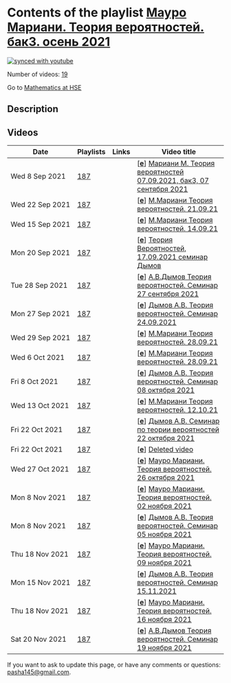 # Contents of the playlist [Мауро Мариани. Теория вероятностей. бак3. осень 2021](https://www.youtube.com/playlist?list=PLq3E5oubNNoA2k6-lMkExFWkhzaTaZsfA)

[![synced with youtube](https://img.shields.io/github/last-commit/mathphysschool/mathphysschool.github.io/autoupdate1?label=synced%20with%20youtube)](https://github.com/mathphysschool/mathphysschool.github.io/commits/autoupdate1)

Number of videos: [19](#videos)

Go to [Mathematics at HSE](../README.md)

## Description



## Videos

|Date|Playlists|Links|Video title|
|---|---|---|---|
| Wed&nbsp;8&nbsp;Sep&nbsp;2021 | [187](../playlists/187 "Мауро Мариани. Теория вероятностей. бак3. осень 2021") |  | [[**e**](https://studio.youtube.com/video/ZBnh4GTx51Q/edit "Edit")] [Мариани М. Теория вероятностей 07.09.2021, бак3, 07 сентября 2021](https://www.youtube.com/watch?v=ZBnh4GTx51Q&list=PLq3E5oubNNoA2k6-lMkExFWkhzaTaZsfA) |
| Wed&nbsp;22&nbsp;Sep&nbsp;2021 | [187](../playlists/187 "Мауро Мариани. Теория вероятностей. бак3. осень 2021") |  | [[**e**](https://studio.youtube.com/video/6Yz9qUoQlAU/edit "Edit")] [М.Мариани Теория вероятностей. 21.09.21](https://www.youtube.com/watch?v=6Yz9qUoQlAU&list=PLq3E5oubNNoA2k6-lMkExFWkhzaTaZsfA) |
| Wed&nbsp;15&nbsp;Sep&nbsp;2021 | [187](../playlists/187 "Мауро Мариани. Теория вероятностей. бак3. осень 2021") |  | [[**e**](https://studio.youtube.com/video/ymqkdrBQxQM/edit "Edit")] [М.Мариани Теория вероятностей. 14.09.21](https://www.youtube.com/watch?v=ymqkdrBQxQM&list=PLq3E5oubNNoA2k6-lMkExFWkhzaTaZsfA) |
| Mon&nbsp;20&nbsp;Sep&nbsp;2021 | [187](../playlists/187 "Мауро Мариани. Теория вероятностей. бак3. осень 2021") |  | [[**e**](https://studio.youtube.com/video/S8Br99-Er94/edit "Edit")] [Теория Вероятностей, 17.09.2021 семинар Дымов](https://www.youtube.com/watch?v=S8Br99-Er94&list=PLq3E5oubNNoA2k6-lMkExFWkhzaTaZsfA) |
| Tue&nbsp;28&nbsp;Sep&nbsp;2021 | [187](../playlists/187 "Мауро Мариани. Теория вероятностей. бак3. осень 2021") |  | [[**e**](https://studio.youtube.com/video/NhZGe7Fm_o4/edit "Edit")] [А.В.Дымов Теория вероятностей. Семинар  27 сентября 2021](https://www.youtube.com/watch?v=NhZGe7Fm_o4&list=PLq3E5oubNNoA2k6-lMkExFWkhzaTaZsfA) |
| Mon&nbsp;27&nbsp;Sep&nbsp;2021 | [187](../playlists/187 "Мауро Мариани. Теория вероятностей. бак3. осень 2021") |  | [[**e**](https://studio.youtube.com/video/TQARFkm0N4I/edit "Edit")] [Дымов А.В. Теория вероятностей. Семинар 24.09.2021](https://www.youtube.com/watch?v=TQARFkm0N4I&list=PLq3E5oubNNoA2k6-lMkExFWkhzaTaZsfA) |
| Wed&nbsp;29&nbsp;Sep&nbsp;2021 | [187](../playlists/187 "Мауро Мариани. Теория вероятностей. бак3. осень 2021") |  | [[**e**](https://studio.youtube.com/video/s5nn76ty90Q/edit "Edit")] [М.Мариани Теория вероятностей. 28.09.21](https://www.youtube.com/watch?v=s5nn76ty90Q&list=PLq3E5oubNNoA2k6-lMkExFWkhzaTaZsfA) |
| Wed&nbsp;6&nbsp;Oct&nbsp;2021 | [187](../playlists/187 "Мауро Мариани. Теория вероятностей. бак3. осень 2021") |  | [[**e**](https://studio.youtube.com/video/tduOORVDS7g/edit "Edit")] [М.Мариани Теория вероятностей. 28.09.21](https://www.youtube.com/watch?v=tduOORVDS7g&list=PLq3E5oubNNoA2k6-lMkExFWkhzaTaZsfA) |
| Fri&nbsp;8&nbsp;Oct&nbsp;2021 | [187](../playlists/187 "Мауро Мариани. Теория вероятностей. бак3. осень 2021") |  | [[**e**](https://studio.youtube.com/video/EAqhE9yyiMQ/edit "Edit")] [Дымов А.В. Теория вероятностей. Семинар 08 октября 2021](https://www.youtube.com/watch?v=EAqhE9yyiMQ&list=PLq3E5oubNNoA2k6-lMkExFWkhzaTaZsfA) |
| Wed&nbsp;13&nbsp;Oct&nbsp;2021 | [187](../playlists/187 "Мауро Мариани. Теория вероятностей. бак3. осень 2021") |  | [[**e**](https://studio.youtube.com/video/tvrEnWoBwks/edit "Edit")] [М.Мариани Теория вероятностей. 12.10.21](https://www.youtube.com/watch?v=tvrEnWoBwks&list=PLq3E5oubNNoA2k6-lMkExFWkhzaTaZsfA) |
| Fri&nbsp;22&nbsp;Oct&nbsp;2021 | [187](../playlists/187 "Мауро Мариани. Теория вероятностей. бак3. осень 2021") |  | [[**e**](https://studio.youtube.com/video/0nGyIWkB_8g/edit "Edit")] [Дымов А.В.  Семинар по теории вероятностей 22 октября 2021](https://www.youtube.com/watch?v=0nGyIWkB_8g&list=PLq3E5oubNNoA2k6-lMkExFWkhzaTaZsfA) |
| Fri&nbsp;22&nbsp;Oct&nbsp;2021 | [187](../playlists/187 "Мауро Мариани. Теория вероятностей. бак3. осень 2021") |  | [[**e**](https://studio.youtube.com/video/8-lrvsfFT18/edit "Edit")] [Deleted video](https://www.youtube.com/watch?v=8-lrvsfFT18&list=PLq3E5oubNNoA2k6-lMkExFWkhzaTaZsfA "This video is unavailable.") |
| Wed&nbsp;27&nbsp;Oct&nbsp;2021 | [187](../playlists/187 "Мауро Мариани. Теория вероятностей. бак3. осень 2021") |  | [[**e**](https://studio.youtube.com/video/h4c6S0jJeeE/edit "Edit")] [Мауро Мариани. Теория вероятностей. 26 октября 2021](https://www.youtube.com/watch?v=h4c6S0jJeeE&list=PLq3E5oubNNoA2k6-lMkExFWkhzaTaZsfA) |
| Mon&nbsp;8&nbsp;Nov&nbsp;2021 | [187](../playlists/187 "Мауро Мариани. Теория вероятностей. бак3. осень 2021") |  | [[**e**](https://studio.youtube.com/video/KBeulPlI1uc/edit "Edit")] [Мауро Мариани. Теория вероятностей.  02 ноября 2021](https://www.youtube.com/watch?v=KBeulPlI1uc&list=PLq3E5oubNNoA2k6-lMkExFWkhzaTaZsfA) |
| Mon&nbsp;8&nbsp;Nov&nbsp;2021 | [187](../playlists/187 "Мауро Мариани. Теория вероятностей. бак3. осень 2021") |  | [[**e**](https://studio.youtube.com/video/4fOLiIANrrI/edit "Edit")] [Дымов А.В. Теория вероятностей. Семинар 05 ноября 2021](https://www.youtube.com/watch?v=4fOLiIANrrI&list=PLq3E5oubNNoA2k6-lMkExFWkhzaTaZsfA) |
| Thu&nbsp;18&nbsp;Nov&nbsp;2021 | [187](../playlists/187 "Мауро Мариани. Теория вероятностей. бак3. осень 2021") |  | [[**e**](https://studio.youtube.com/video/JHMtIe-1gqI/edit "Edit")] [Мауро Мариани. Теория вероятностей. 09 ноября 2021](https://www.youtube.com/watch?v=JHMtIe-1gqI&list=PLq3E5oubNNoA2k6-lMkExFWkhzaTaZsfA) |
| Mon&nbsp;15&nbsp;Nov&nbsp;2021 | [187](../playlists/187 "Мауро Мариани. Теория вероятностей. бак3. осень 2021") |  | [[**e**](https://studio.youtube.com/video/wP4eoFpaNDE/edit "Edit")] [Дымов А.В. Теория вероятностей. Семинар 15.11.2021](https://www.youtube.com/watch?v=wP4eoFpaNDE&list=PLq3E5oubNNoA2k6-lMkExFWkhzaTaZsfA) |
| Thu&nbsp;18&nbsp;Nov&nbsp;2021 | [187](../playlists/187 "Мауро Мариани. Теория вероятностей. бак3. осень 2021") |  | [[**e**](https://studio.youtube.com/video/gvIwtwWFa4Q/edit "Edit")] [Мауро Мариани. Теория вероятностей. 16 ноября 2021](https://www.youtube.com/watch?v=gvIwtwWFa4Q&list=PLq3E5oubNNoA2k6-lMkExFWkhzaTaZsfA) |
| Sat&nbsp;20&nbsp;Nov&nbsp;2021 | [187](../playlists/187 "Мауро Мариани. Теория вероятностей. бак3. осень 2021") |  | [[**e**](https://studio.youtube.com/video/yBIg7IuVncg/edit "Edit")] [А.В.Дымов Теория вероятностей. Семинар 19 ноября 2021](https://www.youtube.com/watch?v=yBIg7IuVncg&list=PLq3E5oubNNoA2k6-lMkExFWkhzaTaZsfA) |


 If you want to ask to update this page, or have any comments or questions: <pasha145@gmail.com>.